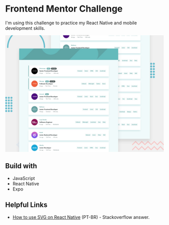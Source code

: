 # Frontend Mentor Challenge

I'm using this challenge to practice my React Native and mobile development skills.

![Design preview for the Job listings with filtering coding challenge](./challenge-files/design/desktop-preview.jpg)

## Build with

- JavaScript
- React Native
- Expo

## Helpful Links

- [How to use SVG on React Native](https://pt.stackoverflow.com/questions/479094/problema-ao-adicionar-svg-no-react-native) (PT-BR) - Stackoverflow answer.